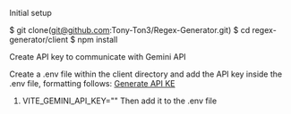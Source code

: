 Initial setup

$ git clone(git@github.com:Tony-Ton3/Regex-Generator.git)
$ cd regex-generator/client
$ npm install

Create API key to communicate with Gemini API

Create a .env file within the client directory and add the API key inside the .env file, formatting follows:
[Generate API KE](https://ai.google.dev/)
1. VITE_GEMINI_API_KEY="<KEY>"
Then add it to the .env file 

